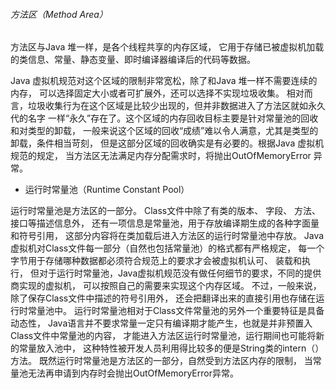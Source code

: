 ###### 方法区（Method Area）

方法区与Java 堆一样，是各个线程共享的内存区域，
它用于存储已被虚拟机加载的类信息、常量、静态变量、即时编译器编译后的代码等数据。

Java 虚拟机规范对这个区域的限制非常宽松，除了和Java 堆一样不需要连续的内存，
可以选择固定大小或者可扩展外，还可以选择不实现垃圾收集。
相对而言，垃圾收集行为在这个区域是比较少出现的，但并非数据进入了方法区就如永久代的名字
一样“永久”存在了。这个区域的内存回收目标主要是针对常量池的回收和对类型的卸载，
一般来说这个区域的回收“成绩”难以令人满意，尤其是类型的卸载，条件相当苛刻，
但是这部分区域的回收确实是有必要的。根据Java 虚拟机规范的规定，
当方法区无法满足内存分配需求时，将抛出OutOfMemoryError 异常。


- 运行时常量池（Runtime Constant Pool）

运行时常量池是方法区的一部分。 Class文件中除了有类的版本、 字段、 方法、 接口等描述信息外，
还有一项信息是常量池，用于存放编译期生成的各种字面量和符号引用，
这部分内容将在类加载后进入方法区的运行时常量池中存放。
Java虚拟机对Class文件每一部分（自然也包括常量池）的格式都有严格规定，
每一个字节用于存储哪种数据都必须符合规范上的要求才会被虚拟机认可、 装载和执行，
但对于运行时常量池，Java虚拟机规范没有做任何细节的要求，不同的提供商实现的虚拟机，
可以按照自己的需要来实现这个内存区域。 不过，一般来说，除了保存Class文件中描述的符号引用外，
还会把翻译出来的直接引用也存储在运行时常量池中。
运行时常量池相对于Class文件常量池的另外一个重要特征是具备动态性，
Java语言并不要求常量一定只有编译期才能产生，也就是并非预置入Class文件中常量池的内容，
才能进入方法区运行时常量池，运行期间也可能将新的常量放入池中，
这种特性被开发人员利用得比较多的便是String类的intern（）方法。
既然运行时常量池是方法区的一部分，自然受到方法区内存的限制，
当常量池无法再申请到内存时会抛出OutOfMemoryError异常。

